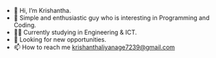 - 👋 Hi, I’m Krishantha.
- 🤗 Simple and enthusiastic guy who is interesting in Programming and Coding.
- 🧑‍🎓 Currently studying in Engineering & ICT.
- 🌱 Looking for new opportunities.
- 📫 How to reach me krishanthaliyanage7239@gmail.com


<!---
KrishEminent96/KrishEminent96 is a ✨ special ✨ repository because its `README.md` (this file) appears on your GitHub profile.
You can click the Preview link to take a look at your changes.
--->
